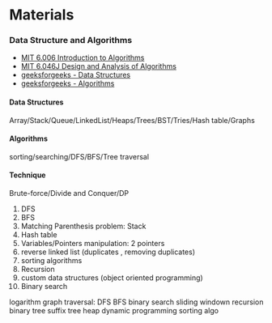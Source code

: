 # Materials

### Data Structure and Algorithms
- [MIT 6.006 Introduction to Algorithms](courses/mit_6006.md)
- [MIT 6.046J Design and Analysis of Algorithms](courses/mit_6046.md)
- [geeksforgeeks - Data Structures](https://www.geeksforgeeks.org/data-structures/)
- [geeksforgeeks - Algorithms](https://www.geeksforgeeks.org/fundamentals-of-algorithms/)


#### Data Structures
Array/Stack/Queue/LinkedList/Heaps/Trees/BST/Tries/Hash table/Graphs
#### Algorithms
sorting/searching/DFS/BFS/Tree traversal
#### Technique 
Brute-force/Divide and Conquer/DP

1. DFS
2. BFS
3. Matching Parenthesis problem: Stack
4. Hash table
5. Variables/Pointers manipulation: 2 pointers
6. reverse linked list (duplicates , removing duplicates)
7. sorting algorithms 
8. Recursion
9. custom data structures (object oriented programming)
10. Binary search

logarithm
graph traversal: DFS BFS
binary search
sliding windown
recursion
binary tree
suffix tree
heap
dynamic programming
sorting algo
